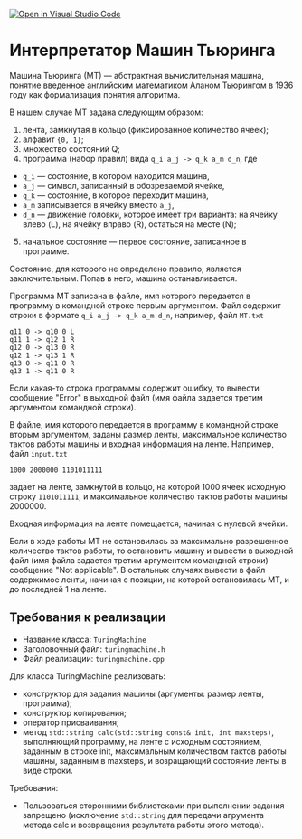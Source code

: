 [![Open in Visual Studio Code](https://classroom.github.com/assets/open-in-vscode-c66648af7eb3fe8bc4f294546bfd86ef473780cde1dea487d3c4ff354943c9ae.svg)](https://classroom.github.com/online_ide?assignment_repo_id=7703741&assignment_repo_type=AssignmentRepo)
# Интерпретатор Машин Тьюринга
Машина Тьюринга (МТ) — абстрактная вычислительная машина, понятие введенное английским математиком Аланом Тьюрингом в 1936 году как формализация понятия алгоритма. 

В нашем случае МТ задана следующим образом:

1. лента, замкнутая в кольцо (фиксированное количество ячеек);
2. алфавит `{0, 1}`;
3. множество состояний Q;
4. программа (набор правил) вида `q_i a_j -> q_k a_m d_n`, где 
* `q_i` — состояние, в котором находится машина, 
* `a_j` — символ, записанный в обозреваемой ячейке, 
* `q_k` — состояние, в которое переходит машина,
* `a_m` записывается в ячейку вместо `a_j`,
* `d_n` — движение головки, которое имеет три варианта: на ячейку влево (L), на ячейку вправо (R), остаться на месте (N);
5. начальное состояние — первое состояние, записанное в программе.

Состояние, для которого не определено правило, является заключительным. Попав в него, машина останавливается.

Программа МТ записана в файле, имя которого передается в программу в командной строке первым аргументом. Файл содержит строки в формате `q_i a_j -> q_k a_m d_n`, например, файл `MT.txt`
```
q11 0 -> q10 0 L 
q11 1 -> q12 1 R 
q12 0 -> q13 0 R 
q12 1 -> q13 1 R 
q13 0 -> q11 0 R 
q13 1 -> q11 0 R 
```
Если какая-то строка программы содержит ошибку, то вывести сообщение "Error" в выходной файл (имя файла задается третим аргументом командной строки).

В файле, имя которого передается в программу в командной строке вторым аргументом, заданы размер ленты, максимальное количество тактов работы машины и входная информация на ленте. 
Например, файл `input.txt` 
```
1000 2000000 1101011111
```
задает на ленте, замкнутой в кольцо, на которой 1000 ячеек исходную строку `1101011111`, и максимальное количество тактов работы машины 2000000.

Входная информация на ленте помещается, начиная с нулевой ячейки.

Если в ходе работы МТ не остановилась за максимально разрешенное количество тактов работы, то остановить машину и вывести в выходной файл (имя файла задается третим аргументом командной строки) сообщение "Not applicable".
В остальных случаях вывести в файл содержимое ленты, начиная с позиции, на которой остановилась МТ, и до последней 1 на ленте.

## Требования к реализации

* Название класса: `TuringMachine`
* Заголовочный файл: `turingmachine.h`
* Файл реализации: `turingmachine.cpp`

Для класса TuringMachine реализовать:
* конструктор для задания машины (аргументы: размер ленты, программа);
* конструктор копирования;
* оператор присваивания;
* метод `std::string calc(std::string const& init, int maxsteps)`, выполняющий программу, на ленте с исходным состоянием, заданным в строке init, максимальным количеством тактов работы машины, заданным в maxsteps, и возращающий состояние ленты в виде строки. 

Требования:
* Пользоваться сторонними библиотеками при выполнении задания запрещено (исключение `std::string` для передачи агрумента метода calc и возвращения результата работы этого метода).

